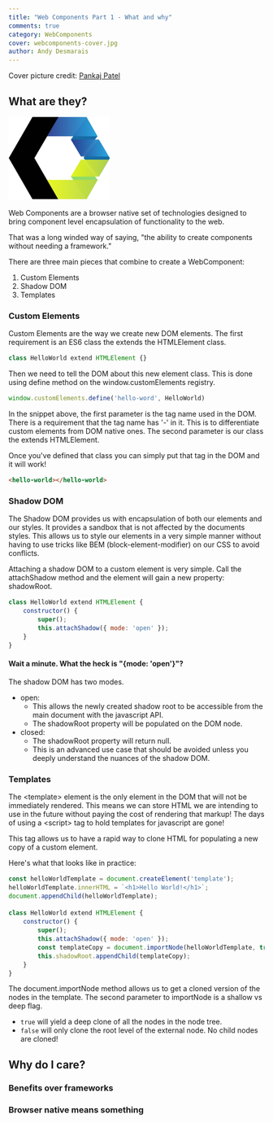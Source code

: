```yaml
---
title: "Web Components Part 1 - What and why"
comments: true
category: WebComponents
cover: webcomponents-cover.jpg
author: Andy Desmarais
---
```


Cover picture credit: [Pankaj Patel](https://unsplash.com/@pankajpatel)

## What are they?

<img class="right" src="webcomponents.svg" title="Web Components" width="200" style="background-color: #FFF;">

Web Components are a browser native set of technologies designed to bring component level encapsulation of functionality to the web.

That was a long winded way of saying, "the ability to create components without needing a framework."

There are three main pieces that combine to create a WebComponent:

1. Custom Elements
2. Shadow DOM
3. Templates

### Custom Elements

Custom Elements are the way we create new DOM elements. The first requirement is an ES6 class the extends the HTMLElement class.

```javascript
class HelloWorld extend HTMLElement {}
```

Then we need to tell the DOM about this new element class.  This is done using define method on the window.customElements registry.

```javascript
window.customElements.define('hello-word', HelloWorld)
```

In the snippet above, the first parameter is the tag name used in the DOM. There is a requirement that the tag name has '-' in it.  This is to differentiate custom elements from DOM native ones. The second parameter is our class the extends HTMLElement.

Once you've defined that class you can simply put that tag in the DOM and it will work!

```html
<hello-world></hello-world>
```

### Shadow DOM

The Shadow DOM provides us with encapsulation of both our elements and our styles. It provides a sandbox that is not affected by the documents styles. This allows us to style our elements in a very simple manner without having to use tricks like BEM (block-element-modifier) on our CSS to avoid conflicts.

Attaching a shadow DOM to a custom element is very simple. Call the attachShadow method and the element will gain a new property: shadowRoot.

```javascript
class HelloWorld extend HTMLElement {
    constructor() {
        super();
        this.attachShadow({ mode: 'open' });
    }
}
```

#### Wait a minute. What the heck is "{mode: 'open'}"?

The shadow DOM has two modes.

- open:
  - This allows the newly created shadow root to be accessible from the main document with the javascript API.
  - The shadowRoot property will be populated on the DOM node.
- closed:
  - The shadowRoot property will return null.
  - This is an advanced use case that should be avoided unless you deeply understand the nuances of the shadow DOM.

### Templates

The &lt;template&gt; element is the only element in the DOM that will not be immediately rendered. This means we can store HTML we are intending to use in the future without paying the cost of rendering that markup!  The days of using a &lt;script&gt; tag to hold templates for javascript are gone!

This tag allows us to have a rapid way to clone HTML for populating a new copy of a custom element.

Here's what that looks like in practice:

```javascript
const helloWorldTemplate = document.createElement('template');
helloWorldTemplate.innerHTML = `<h1>Hello World!</h1>`;
document.appendChild(helloWorldTemplate);

class HelloWorld extend HTMLElement {
    constructor() {
        super();
        this.attachShadow({ mode: 'open' });
        const templateCopy = document.importNode(helloWorldTemplate, true);
        this.shadowRoot.appendChild(templateCopy);
    }
}
```

The document.importNode method allows us to get a cloned version of the nodes in the template. The second parameter to importNode is a shallow vs deep flag.

- `true` will yield a deep clone of all the nodes in the node tree.
- `false` will only clone the root level of the external node. No child nodes are cloned!

## Why do I care?
### Benefits over frameworks
### Browser native means something